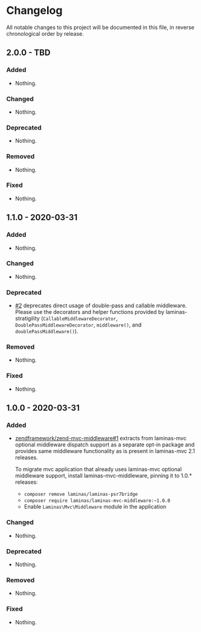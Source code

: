 # Changelog

All notable changes to this project will be documented in this file, in reverse chronological order by release.

## 2.0.0 - TBD

### Added

- Nothing.

### Changed

- Nothing.

### Deprecated

- Nothing.

### Removed

- Nothing.

### Fixed

- Nothing.

## 1.1.0 - 2020-03-31

### Added

- Nothing.

### Changed

- Nothing.

### Deprecated

- [#2](https://github.com/laminas/laminas-mvc-middleware/pull/2) deprecates
  direct usage of double-pass and callable middleware. Please use the decorators
  and helper functions provided by laminas-stratigility
  (`CallableMiddlewareDecorator`, `DoublePassMiddlewareDecorator`,
  `middleware()`, and `doublePassMiddleware()`).

### Removed

- Nothing.

### Fixed

- Nothing.

## 1.0.0 - 2020-03-31

### Added

- [zendframework/zend-mvc-middleware#1](https://github.com/laminas/laminas-mvc-middleware) extracts from laminas-mvc
  optional middleware dispatch support as a separate opt-in package and
  provides same middleware functionality as is present in laminas-mvc 2.1
  releases.

  To migrate mvc application that already uses laminas-mvc optional middleware support,
  install laminas-mvc-middleware, pinning it to 1.0.* releases:
  - `composer remove laminas/laminas-psr7bridge`
  - `composer require laminas/laminas-mvc-middleware:~1.0.0`
  - Enable `Laminas\Mvc\Middleware` module in the application

### Changed

- Nothing.

### Deprecated

- Nothing.

### Removed

- Nothing.

### Fixed

- Nothing.
